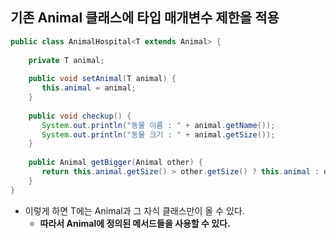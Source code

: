 ## 기존 Animal 클래스에 타입 매개변수 제한을 적용
```java
public class AnimalHospital<T extends Animal> {  
  
    private T animal;  
      
    public void setAnimal(T animal) {  
       this.animal = animal;  
    }  
      
    public void checkup() {  
       System.out.println("동물 이름 : " + animal.getName());  
       System.out.println("동물 크기 : " + animal.getSize());  
    }  
      
    public Animal getBigger(Animal other) {  
       return this.animal.getSize() > other.getSize() ? this.animal : other;  
    }  
}
```
- 이렇게 하면 T에는 Animal과 그 자식 클래스만이 올 수 있다.
	- **따라서 Animal에 정의된 메서드들을 사용할 수 있다.**